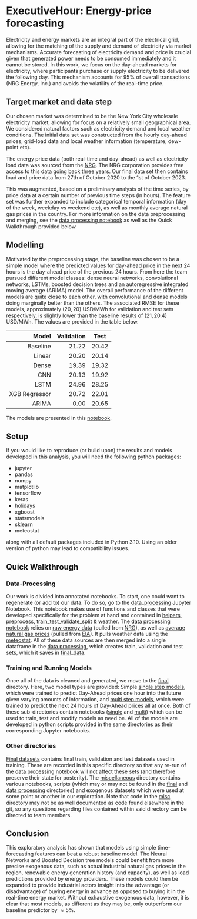 # ExecutiveHour: Energy-price forecasting
Electricity and energy markets are an integral part of the electrical grid, allowing for the matching of the supply and demand of electricity via market mechanisms. Accurate forecasting of electricity demand and price is crucial given that generated power needs to be consumed immediately and it cannot be stored. In this work, we focus on the day-ahead markets for electricity, where participants purchase or supply electricity to be delivered the following day. This mechanism accounts for $95$\% of overall transactions (NRG Energy, Inc.) and avoids the volatility of the real-time price.  

## Target market and data step
Our chosen market was determined to be the New York City wholesale electricity market, allowing for focus on a relatively small geographical area. We considered natural factors such as electricity demand and local weather conditions. The initial data set was constructed from the hourly day-ahead prices, grid-load data and local weather information (temperature, dew-point etc).  

The energy price data (both real-time and day-ahead) as well as electricity load data was sourced from the [NRG](https://www.nrg.com/resources/energy-tools/tracking-the-market.html). The NRG corporation provides free access to this data going back three years. Our final data set then contains load and price data from 27th of October 2020 to the 1st of October 2023.  

This was augmented, based on a preliminary analysis of the time series, by price data at a certain number of previous time steps (in hours). The feature set was further expanded to include categorical temporal information (day of the week, weekday vs weekend etc), as well as monthly average natural gas prices in the country. For more information on the data preprocessing and merging, see the [data processing notebook](./data_processing/data_processing.ipynb) as well as the Quick Walkthrough provided below. 

## Modelling  

Motivated by the preprocessing stage, the baseline was chosen to be a simple model where the predicted values for day-ahead price in the next 24 hours is the day-ahead price of the previous 24 hours. From here the team pursued different model classes: dense neural networks, convolutional networks, LSTMs, boosted decision trees and an autoregressive integrated moving average (ARIMA) model. The overall performance of the different models are quite close to each other, with convolutional and dense models doing marginally better than the others. The associated RMSE for these models, approximately $(20, 20)$ USD/MWh for validation and test sets respectively, is slightly lower than the baseline results of $(21, 20.4)$ USD/MWh. The values are provided in the table below. 

|         Model | Validation | Test  |
|--------------:|-----------:|-------|
|      Baseline |      21.22 | 20.42 |
|        Linear |      20.20 | 20.14 |
|         Dense |      19.39 | 19.32 |
|           CNN |      20.13 | 19.92 |
|          LSTM |      24.96 | 28.25 |
| XGB Regressor |      20.72 | 22.01 |
|         ARIMA |       0.00 | 20.65 |

The models are presented in this [notebook](./final/multi_step_models/ExecutiveHour.ipynb).

## Setup

If you would like to reproduce (or build upon) the results and models developed in this analysis, you will need the following python packages:

- jupyter
- pandas
- numpy
- matplotlib
- tensorflow
- keras
- holidays
- xgboost
- statsmodels
- sklearn
- meteostat

along with all default packages included in Python 3.10. Using an older version of python may lead to compatibility issues.

## Quick Walkthrough

### Data-Processing

Our work is divided into annotated notebooks. To start, one could want to regenerate (or add to) our data. To do so, go to the [data_processing](./data_processing/data_processing.ipynb) Jupyter Notebook. This notebook makes use of functions and classes that were developed specifically for the problem at hand and contained in [helpers](./data_processing/helpers.py), [preprocess](./data_processing/preprocess.py), [train_test_validate_split](./data_processing/train_test_validate_split.py) & [weather](./data_processing/weather.py). The [data processing notebook](./data_processing/data_processing.ipynb) relies on [raw energy data](./data_processing/raw_data/dat_set_3/) (pulled from [NRG](https://www.nrg.com/resources/energy-tools/tracking-the-market.html)), as well as [average natural gas prices](./data_processing/raw_data/nat_gas_prices.csv) (pulled from [EIA](https://www.eia.gov/dnav/ng/hist/n3035ny3m.htm)). It pulls weather data using the [meteostat](https://dev.meteostat.net/python/). All of these data sources are then merged into a single dataframe in the [data processing](./data_processing/data_processing.ipynb), which creates train, validation and test sets, which it saves in [final_data](./data_processing/final_data/).

### Training and Running Models

Once all of the data is cleaned and generated, we move to the [final](./final/) directory. Here, two model types are provided: Simple [single step models](./final/single_step_models/), which were trained to predict Day-Ahead prices one hour into the future given varying amounts of information, and [multi step models](./final/multi_step_models/), which were trained to predict the next 24 hours of Day-Ahead prices all at once. Both of these sub-directories contain notebooks ([single](./final/single_step_models/ExecutiveHour.ipynb) and [multi](./final/multi_step_models/ExecutiveHour.ipynb)) which can be used to train, test and modify models as need be. All of the models are developed in python scripts provided in the same directories as their corresponding Jupyter notebooks.

### Other directories

[Final datasets](./final_datasets/) contains final train, validation and test datasets used in training. These are recorded in this specific directory so that any re-run of the [data processing](./data_processing/data_processing.ipynb) notebook will not affect these sets (and therefore preserve their state for posterity). The [miscellaneous](./misc) directory contains various notebooks, scripts (which may or may not be found in the [final](./final/) and [data processing](./data_processing/) directories) and exogenous datasets which were used at some point or another in our exploration. Note that code in the [misc](./misc/) directory may not be as well documented as code found elsewhere in the git, so any questions regarding files contained within said directory can be directed to team members.

## Conclusion  

This exploratory analysis has shown that models using simple time-forecasting features can beat a robust baseline model. The Neural Networks and Boosted Decision tree models could benefit from more precise exogenous data, such as actual industrial natural gas prices in the region, renewable energy generation history (and capacity), as well as load predictions provided by energy providers. These models could then be expanded to provide industrial actors insight into the advantage (or disadvantage) of buying energy in advance as opposed to buying it in the real-time energy market. Without exhaustive exogenous data, however, it is clear that most models, as different as they may be, only outperform our baseline predictor by $\approx 5$\%.
